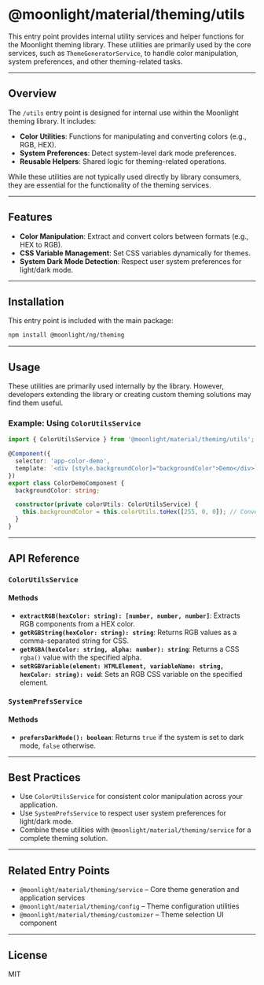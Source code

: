 # @moonlight/material/theming/utils

This entry point provides internal utility services and helper functions for the Moonlight theming library. These utilities are primarily used by the core services, such as `ThemeGeneratorService`, to handle color manipulation, system preferences, and other theming-related tasks.

---

## Overview

The `/utils` entry point is designed for internal use within the Moonlight theming library. It includes:

- **Color Utilities**: Functions for manipulating and converting colors (e.g., RGB, HEX).
- **System Preferences**: Detect system-level dark mode preferences.
- **Reusable Helpers**: Shared logic for theming-related operations.

While these utilities are not typically used directly by library consumers, they are essential for the functionality of the theming services.

---

## Features

- **Color Manipulation**: Extract and convert colors between formats (e.g., HEX to RGB).
- **CSS Variable Management**: Set CSS variables dynamically for themes.
- **System Dark Mode Detection**: Respect user system preferences for light/dark mode.

---

## Installation

This entry point is included with the main package:

```bash
npm install @moonlight/ng/theming
```

---

## Usage

These utilities are primarily used internally by the library. However, developers extending the library or creating custom theming solutions may find them useful.

### Example: Using `ColorUtilsService`

```typescript
import { ColorUtilsService } from '@moonlight/material/theming/utils';

@Component({
  selector: 'app-color-demo',
  template: `<div [style.backgroundColor]="backgroundColor">Demo</div>`
})
export class ColorDemoComponent {
  backgroundColor: string;

  constructor(private colorUtils: ColorUtilsService) {
    this.backgroundColor = this.colorUtils.toHex([255, 0, 0]); // Convert RGB to HEX
  }
}
```

---

## API Reference

### `ColorUtilsService`

#### Methods

- **`extractRGB(hexColor: string): [number, number, number]`**: Extracts RGB components from a HEX color.
- **`getRGBString(hexColor: string): string`**: Returns RGB values as a comma-separated string for CSS.
- **`getRGBA(hexColor: string, alpha: number): string`**: Returns a CSS `rgba()` value with the specified alpha.
- **`setRGBVariable(element: HTMLElement, variableName: string, hexColor: string): void`**: Sets an RGB CSS variable on the specified element.

### `SystemPrefsService`

#### Methods

- **`prefersDarkMode(): boolean`**: Returns `true` if the system is set to dark mode, `false` otherwise.

---

## Best Practices

- Use `ColorUtilsService` for consistent color manipulation across your application.
- Use `SystemPrefsService` to respect user system preferences for light/dark mode.
- Combine these utilities with `@moonlight/material/theming/service` for a complete theming solution.

---

## Related Entry Points

- `@moonlight/material/theming/service` – Core theme generation and application services
- `@moonlight/material/theming/config` – Theme configuration utilities
- `@moonlight/material/theming/customizer` – Theme selection UI component

---

## License

MIT
